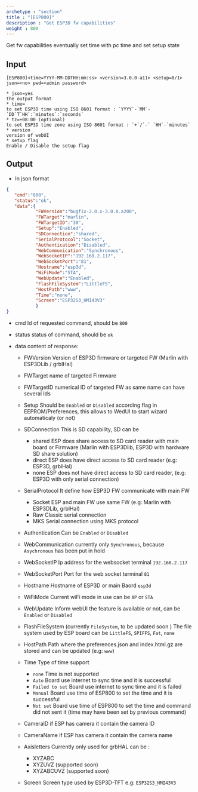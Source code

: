 ```yaml
---
archetype : "section"
title : "[ESP800]"
description : "Get ESP3D fw capabilities"
weight : 800
---
```

Get fw capabilities
eventually set time with pc time and set setup state


## Input

`[ESP800]<time=YYYY-MM-DDTHH:mm:ss> <version=3.0.0-a11> <setup=0/1> json=<no> pwd=<admin password>`

    * json=yes
    the output format
    * time=
    to set ESP3D time using ISO 8601 format : `YYYY`-`MM`-`DD`T`HH`:`minutes`:`seconds`
    * tz=+08:00 (optional)
    to set ESP3D time zone using ISO 8601 format : `+`/`-` `HH`-`minutes`
    * version
    version of webUI
    * setup flag
    Enable / Disable the setup flag

## Output

-   In json format

```json
{
   "cmd":"800",
   "status":"ok",
   "data":{
           "FWVersion":"bugfix-2.0.x-3.0.0.a200",
           "FWTarget":"marlin",
           "FWTargetID":"30",
           "Setup":"Enabled",
           "SDConnection":"shared",
           "SerialProtocol":"Socket",
           "Authentication":"Disabled",
           "WebCommunication":"Synchronous",
           "WebSocketIP":"192.168.2.117",
           "WebSocketPort":"81",
           "Hostname":"esp3d",
           "WiFiMode":"STA",
           "WebUpdate":"Enabled",
           "FlashFileSystem":"LittleFS",
           "HostPath":"www",
           "Time":"none",
           "Screen":"ESP32S3_HMI43V3"
           }
}
```

* cmd
Id of requested command, should be `800`

* status
status of command, should be `ok`

* data
content of response:
    * FWVersion
    Version  of ESP3D firmware or targeted FW (Marlin with ESP3DLib / grblHal)
    * FWTarget
    name of targeted  Firmware
    * FWTargetID
    numerical ID of targeted FW as same name can have several Ids
    * Setup
    Should be `Enabled` or `Disabled` according flag in EEPROM/Preferences, this allows to WedUI to start wizard automaticaly (or not)

    * SDConnection
    This is SD capability, SD can be
        * shared
        ESP does share access to SD card reader with main board or Firmware (Marlin with ESP3Dlib, ESP3D with hardware SD share solution)
        * direct
        ESP does have direct access to SD card reader (e.g: ESP3D, grblHal)
        * none
        ESP does not have direct access to SD card reader, (e.g: ESP3D with only serial connection)
    * SerialProtocol
    It define how ESP3D FW communicate with main FW
      * Socket
        ESP and main FW use same FW (e.g: Marlin with ESP3DLib, grblHal)
      * Raw
        Classic serial connection
      * MKS
        Serial connection using MKS protocol
    * Authentication
    Can be `Enabled` or `Disabled`
    * WebCommunication
      currently only `Synchronous`, because `Asychronous` has been put in hold
    * WebSocketIP
    Ip address for the websocket terminal `192.168.2.117`
    * WebSocketPort
    Port for the web socket terminal `81`
    * Hostname
      Hostname of ESP3D or main Baord `esp3d`
    * WiFiMode
    Current wiFi mode in use can be `AP` or `STA`
    * WebUpdate
    Inform webUI the feature is available or not, can be `Enabled` or `Disabled`
    * FlashFileSystem (currently `FileSystem`, to be updated soon )
    The file system used by ESP board can be `LittleFS`, `SPIFFS`, `Fat`, `none`
    * HostPath
    Path where the preferences.json and index.html.gz are stored and can be updated (e.g: `www`)
    * Time
    Type of time support
        * `none`
        Time is not supported
        * `Auto`
        Board use internet to sync time and it is successful
        * `Failed to set`
        Board use internet to sync time and it is failed
        * `Manual`
        Board use time of ESP800 to set the time and it is successful
        * `Not set`
        Board use time of ESP800 to set the time and command did not sent it (time may have been set by previous command)
    * CameraID
    if ESP has camera it contain the camera ID
    * CameraName
    if  ESP has camera it contain the camera name
    * Axisletters
    Currently only used for grbHAL
    can be :
      - XYZABC
      - XYZUVZ (supported soon)
      - XYZABCUVZ (supported soon)
    * Screen
    Screen type used by ESP3D-TFT e.g: `ESP32S3_HMI43V3`



 

